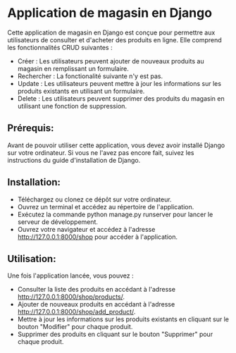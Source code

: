 # Application de magasin en Django

Cette application de magasin en Django est conçue pour permettre aux utilisateurs de consulter et d'acheter des produits en ligne. Elle comprend les fonctionnalités CRUD suivantes :

* Créer : Les utilisateurs peuvent ajouter de nouveaux produits au magasin en remplissant un formulaire.
* Rechercher : La fonctionalité suivante n'y est pas.
* Update : Les utilisateurs peuvent mettre à jour les informations sur les produits existants en utilisant un formulaire.
* Delete : Les utilisateurs peuvent supprimer des produits du magasin en utilisant une fonction de suppression.

## Prérequis:

Avant de pouvoir utiliser cette application, vous devez avoir installé Django sur votre ordinateur. Si vous ne l'avez pas encore fait, suivez les instructions du guide d'installation de Django.

## Installation: 

* Téléchargez ou clonez ce dépôt sur votre ordinateur.
* Ouvrez un terminal et accédez au répertoire de l'application.
* Exécutez la commande python manage.py runserver pour lancer le serveur de développement.
* Ouvrez votre navigateur et accédez à l'adresse http://127.0.0.1:8000/shop pour accéder à l'application.

## Utilisation:

Une fois l'application lancée, vous pouvez :

* Consulter la liste des produits en accédant à l'adresse http://127.0.0.1:8000/shop/products/.
* Ajouter de nouveaux produits en accédant à l'adresse http://127.0.0.1:8000/shop/add_product/.
* Mettre à jour les informations sur les produits existants en cliquant sur le bouton "Modifier" pour chaque produit.
* Supprimer des produits en cliquant sur le bouton "Supprimer" pour chaque produit.
